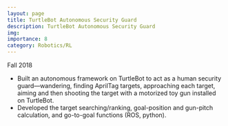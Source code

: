 ```yaml
---
layout: page
title: TurtleBot Autonomous Security Guard
description: TurtleBot Autonomous Security Guard
img:
importance: 8
category: Robotics/RL
---
```


Fall 2018


- Built an autonomous framework on TurtleBot to act as a human security guard—wandering, finding AprilTag targets, approaching each target, aiming and then shooting the target with a motorized toy gun installed on TurtleBot. 
- Developed the target searching/ranking, goal-position and gun-pitch calculation, and go-to-goal functions (ROS, python).